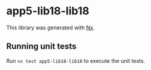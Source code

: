 # app5-lib18-lib18

This library was generated with [Nx](https://nx.dev).

## Running unit tests

Run `nx test app5-lib18-lib18` to execute the unit tests.
